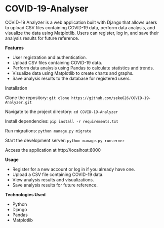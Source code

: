 # COVID-19-Analyser

COVID-19 Analyzer is a web application built with Django that allows users to upload CSV files containing COVID-19 data, perform data analysis, and visualize the data using Matplotlib. Users can register, log in, and save their analysis results for future reference.

**Features**

 - User registration and authentication.
 - Upload CSV files containing COVID-19 data.
 - Perform data analysis using Pandas to calculate statistics and trends.
 - Visualize data using Matplotlib to create charts and graphs.
 - Save analysis results to the database for registered users.

Installation

Clone the repository:
`git clone https://github.com/seke626/COVID-19-Analyzer.git`

Navigate to the project directory:
`cd COVID-19-Analyzer`

Install dependencies:
`pip install -r requirements.txt`

Run migrations:
`python manage.py migrate`

Start the development server:
`python manage.py runserver`

Access the application at http://localhost:8000

**Usage**

 - Register for a new account or log in if you already have one.
 - Upload a CSV file containing COVID-19 data.
 - View analysis results and visualizations.
 - Save analysis results for future reference.

**Technologies Used**

 - Python
 - Django
 - Pandas
 - Matplotlib
